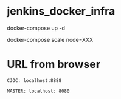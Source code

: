 # jenkins_docker_infra

docker-compose up -d

docker-compose scale node=XXX

# URL from browser

```CJOC: localhost:8888```
 
`MASTER: localhost: 8080`
